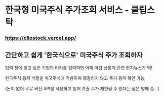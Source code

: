 # 한국형 미국주식 주가조회 서비스 - 클립스탁

### https://clipstock.vercel.app/

## 간단하고 쉽게 '한국식으로' 미국주식 주가 조회하자

입력 창에 찾고 싶은 기업의 티커를 입력하면
어제 마감 상황과 관련 현지뉴스가 딱!

한국주식 등락 색깔을 미국주식에 적용하여 헷갈리지 않고 주가 등락 확인 가능


(돈이 없어 무료 버전 API를 사용하고 있어 호출 수가 제한될 수 있다는 점은 양해 좀...)




